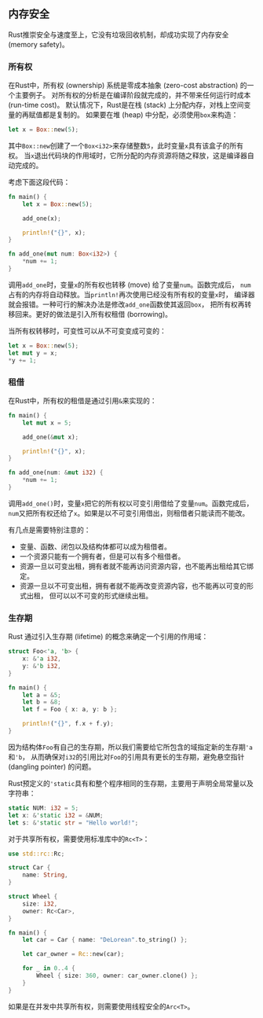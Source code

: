 ## 内存安全

Rust推崇安全与速度至上，它没有垃圾回收机制，却成功实现了内存安全 (memory safety)。

### 所有权

在Rust中，所有权 (ownership) 系统是零成本抽象 (zero-cost abstraction) 的一个主要例子。
对所有权的分析是在编译阶段就完成的，并不带来任何运行时成本 (run-time cost)。
默认情况下，Rust是在栈 (stack) 上分配内存，对栈上空间变量的再赋值都是复制的。
如果要在堆 (heap) 中分配，必须使用`box`来构造：

```rust
let x = Box::new(5);
```
其中`Box::new`创建了一个`Box<i32>`来存储整数`5`，此时变量`x`具有该盒子的所有权。
当`x`退出代码块的作用域时，它所分配的内存资源将随之释放，这是编译器自动完成的。

考虑下面这段代码：

```rust
fn main() {
    let x = Box::new(5);

    add_one(x);

    println!("{}", x);
}

fn add_one(mut num: Box<i32>) {
    *num += 1;
}
```
调用`add_one`时，变量`x`的所有权也转移 (move) 给了变量`num`。函数完成后，
`num`占有的内存将自动释放。当`println!`再次使用已经没有所有权的变量`x`时，
编译器就会报错。一种可行的解决办法是修改`add_one`函数使其返回`box`，
把所有权再转移回来。更好的做法是引入所有权租借 (borrowing)。

当所有权转移时，可变性可以从不可变变成可变的：

```rust
let x = Box::new(5);
let mut y = x;
*y += 1;
```

### 租借

在Rust中，所有权的租借是通过引用`&`来实现的：

```rust
fn main() {
    let mut x = 5;

    add_one(&mut x);

    println!("{}", x);
}

fn add_one(num: &mut i32) {
    *num += 1;
}
```
调用`add_one()`时，变量`x`把它的所有权以可变引用借给了变量`num`。函数完成后，
`num`又把所有权还给了`x`。如果是以不可变引用借出，则租借者只能读而不能改。

有几点是需要特别注意的：

* 变量、函数、闭包以及结构体都可以成为租借者。
* 一个资源只能有一个拥有者，但是可以有多个租借者。
* 资源一旦以可变出租，拥有者就不能再访问资源内容，也不能再出租给其它绑定。
* 资源一旦以不可变出租，拥有者就不能再改变资源内容，也不能再以可变的形式出租，
但可以以不可变的形式继续出租。

### 生存期

Rust 通过引入生存期 (lifetime) 的概念来确定一个引用的作用域：

```rust
struct Foo<'a, 'b> {
    x: &'a i32,
    y: &'b i32,
}

fn main() {
    let a = &5;
    let b = &8;
    let f = Foo { x: a, y: b };

    println!("{}", f.x + f.y);
}
```
因为结构体`Foo`有自己的生存期，所以我们需要给它所包含的域指定新的生存期`'a`和`'b`，
从而确保对`i32`的引用比对`Foo`的引用具有更长的生存期，避免悬空指针 
(dangling pointer) 的问题。

Rust预定义的`'static`具有和整个程序相同的生存期，主要用于声明全局常量以及字符串：

```rust
static NUM: i32 = 5;
let x: &'static i32 = &NUM;
let s: &'static str = "Hello world!";
```

对于共享所有权，需要使用标准库中的`Rc<T>`：

```rust
use std::rc::Rc;

struct Car {
    name: String,
}

struct Wheel {
    size: i32,
    owner: Rc<Car>,
}

fn main() {
    let car = Car { name: "DeLorean".to_string() };

    let car_owner = Rc::new(car);

    for _ in 0..4 {
        Wheel { size: 360, owner: car_owner.clone() };
    }
}
```
如果是在并发中共享所有权，则需要使用线程安全的`Arc<T>`。
